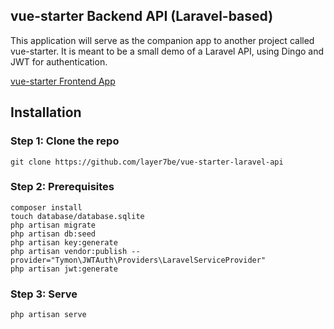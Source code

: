## vue-starter Backend API (Laravel-based)

This application will serve as the companion app to another project called vue-starter. It is meant to be a small demo of a Laravel API, using Dingo and JWT for authentication.

[vue-starter Frontend App](https://github.com/layer7be/vue-starter)

## Installation

### Step 1: Clone the repo
```
git clone https://github.com/layer7be/vue-starter-laravel-api
```

### Step 2: Prerequisites
```
composer install
touch database/database.sqlite
php artisan migrate
php artisan db:seed
php artisan key:generate
php artisan vendor:publish --provider="Tymon\JWTAuth\Providers\LaravelServiceProvider"
php artisan jwt:generate
```

### Step 3: Serve
```
php artisan serve
```